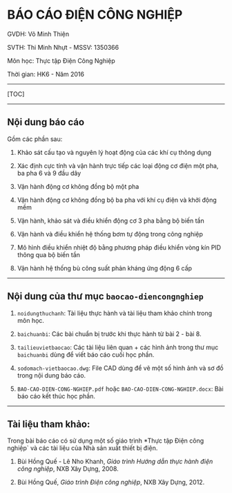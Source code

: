 # BÁO CÁO ĐIỆN CÔNG NGHIỆP

GVDH: Võ Minh Thiện

SVTH: Thi Minh Nhựt - MSSV: 1350366

Môn học: Thực tập Điện Công Nghiệp

Thời gian: HK6 - Năm 2016

- - -

[TOC]

- - - 

## Nội dung báo cáo

Gồm các phần sau:

1. Khảo sát cấu tạo và nguyên lý hoạt động của các khí cụ thông dụng

2. Xác định cực tính và vận hành trực tiếp các loại động cơ điện một pha,
ba pha 6 và 9 đầu dây

3. Vận hành động cơ không đồng bộ một pha

4. Vận hành động cơ không đồng bộ ba pha với khí cụ điện và khởi động mềm

5. Vận hành, khảo sát và điều khiển động cơ 3 pha bằng bộ biến tần

6. Vận hành và điều khiển hệ thống bơm tự động trong công nghiệp

7. Mô hình điều khiển nhiệt độ bằng phương pháp điều khiển vòng kín PID thông qua 
bộ biến tần

8. Vận hành hệ thống bù công suất phản kháng ứng động 6 cấp

- - -

## Nội dung của thư mục `baocao-diencongnghiep`

1. `noidungthuchanh`: Tài liệu thực hành và tài liệu tham khảo chính trong môn học.

2. `baichuanbi`: Các bài chuẩn bị trước khi thực hành từ bài 2 - bài 8.

3. `tailieuvietbaocao`: Các tài liệu liên quan + các hình ảnh trong thư mục `baichuanbi` dùng để viết báo cáo cuối học phần.

4. `sodomach-vietbaocao.dwg`: File CAD dùng để vẽ một số hình ảnh và sơ đồ trong nội dung báo cáo.

5. `BAO-CAO-DIEN-CONG-NGHIEP.pdf` hoặc `BAO-CAO-DIEN-CONG-NGHIEP.docx`: Bài báo cáo kết thúc học phần.

- - -

## Tài liệu tham khảo: 

Trong bài báo cáo có sử dụng một số giáo trình *Thực tập Điện công nghiệp` và các tài liệu của Nhà sản xuất thiết bị điện.

1. Bùi Hồng Quế - Lê Nho Khanh, *Giáo trình Hướng dẫn thực hành điện công nghiệp*, NXB Xây Dựng, 2008.

2. Bùi Hồng Quế, *Giáo trình Điện công nghiệp*, NXB Xây Dựng, 2012.



